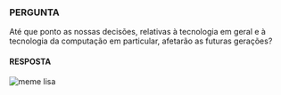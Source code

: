 ### PERGUNTA

Até que ponto as nossas decisões, relativas à tecnologia em geral e à tecnologia da computação
em particular, afetarão as futuras gerações?

#### RESPOSTA

![meme lisa](https://encrypted-tbn0.gstatic.com/images?q=tbn%3AANd9GcRg0B8jqC1Fn8yZs-yMTtsD-Cri1kf4VcXwoFyr1bADOMIJZiiT)
